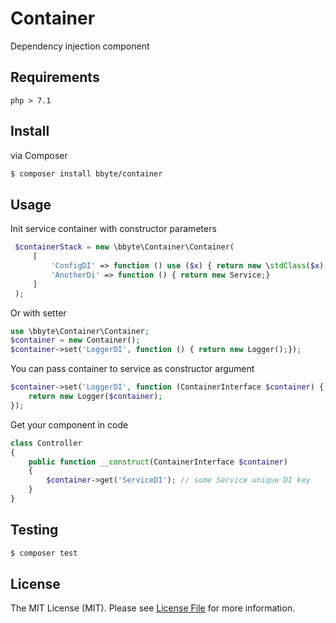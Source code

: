 # Container
Dependency injection component

## Requirements

`php > 7.1`

## Install
via Composer

```bash
$ composer install bbyte/container
```

## Usage

Init service container with constructor parameters
```php
 $containerStack = new \bbyte\Container\Container(
     [
         'ConfigDI' => function () use ($x) { return new \stdClass($x);},  // some Service unique DI key 
         'AnotherDi' => function () { return new Service;}
     ]
 );
```

Or with setter
```php
use \bbyte\Container\Container;
$container = new Container();
$container->set('LoggerDI', function () { return new Logger();});
```

You can pass container to service as constructor argument
```php
$container->set('LoggerDI', function (ContainerInterface $container) {
    return new Logger($container);
});
```

Get your component in code
```php
class Controller
{
    public function __construct(ContainerInterface $container)
    {
        $container->get('ServiceDI'); // some Service unique DI key    
    }
}
```

## Testing

```bash
$ composer test
```

## License

The MIT License (MIT). Please see [License File](https://github.com/flotzilla/container/blob/master/LICENCE.md) for more information.
